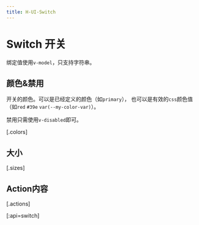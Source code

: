 ```yaml
---
title: H-UI-Switch
---
```


# Switch 开关

绑定值使用`v-model`，只支持字符串。

## 颜色&禁用

开关的颜色。可以是已经定义的颜色（如`primary`），
也可以是有效的`css`颜色值（如`red` `#39e` `var(--my-color-var)`）。

禁用只需使用`v-disabled`即可。

[.colors]

## 大小

[.sizes]

## Action内容

[.actions]

[:api=switch]
